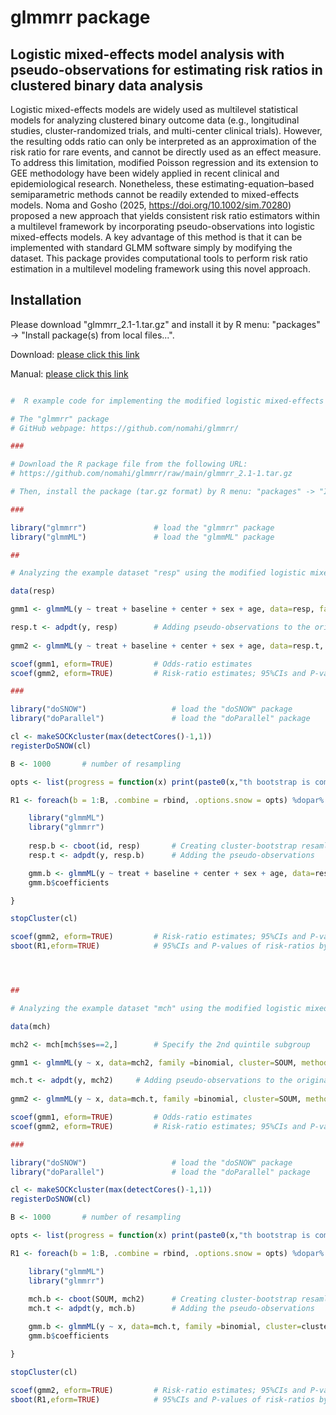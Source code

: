 
# glmmrr package


## Logistic mixed-effects model analysis with pseudo-observations for estimating risk ratios in clustered binary data analysis

Logistic mixed-effects models are widely used as multilevel statistical models for analyzing clustered binary outcome data (e.g., longitudinal studies, cluster-randomized trials, and multi-center clinical trials). However, the resulting odds ratio can only be interpreted as an approximation of the risk ratio for rare events, and cannot be directly used as an effect measure. To address this limitation, modified Poisson regression and its extension to GEE methodology have been widely applied in recent clinical and epidemiological research. Nonetheless, these estimating-equation–based semiparametric methods cannot be readily extended to mixed-effects models. Noma and Gosho (2025, https://doi.org/10.1002/sim.70280) proposed a new approach that yields consistent risk ratio estimators within a multilevel framework by incorporating pseudo-observations into logistic mixed-effects models. A key advantage of this method is that it can be implemented with standard GLMM software simply by modifying the dataset. This package provides computational tools to perform risk ratio estimation in a multilevel modeling framework using this novel approach.



## Installation

Please download "glmmrr_2.1-1.tar.gz" and install it by R menu: "packages" -> "Install package(s) from local files...".

Download: [please click this link](https://github.com/nomahi/glmmrr/raw/main/glmmrr_2.1-1.tar.gz)

Manual: [please click this link](https://github.com/nomahi/glmmrr/raw/main/glmmrr_2.1-1.pdf)



```r

#  R example code for implementing the modified logistic mixed-effects model analysis

# The "glmmrr" package
# GitHub webpage: https://github.com/nomahi/glmmrr/

###

# Download the R package file from the following URL:
# https://github.com/nomahi/glmmrr/raw/main/glmmrr_2.1-1.tar.gz

# Then, install the package (tar.gz format) by R menu: "packages" -> "Install package(s) from local files...".

###

library("glmmrr")				# load the "glmmrr" package
library("glmmML")				# load the "glmmML" package

##

# Analyzing the example dataset "resp" using the modified logistic mixed-effects model analysis

data(resp)

gmm1 <- glmmML(y ~ treat + baseline + center + sex + age, data=resp, family =binomial, cluster=id, method="ghq")		# Ordinary logistic mixed model analysis

resp.t <- adpdt(y, resp)		# Adding pseudo-observations to the original dataset
	
gmm2 <- glmmML(y ~ treat + baseline + center + sex + age, data=resp.t, family =binomial, cluster=id, method="ghq")		# Modified logistic mixed model analysis with pseudo-observations

scoef(gmm1, eform=TRUE)			# Odds-ratio estimates
scoef(gmm2, eform=TRUE)			# Risk-ratio estimates; 95%CIs and P-values are incorrect (based on the naive model variances)

###

library("doSNOW")					# load the "doSNOW" package
library("doParallel")				# load the "doParallel" package

cl <- makeSOCKcluster(max(detectCores()-1,1))
registerDoSNOW(cl)

B <- 1000		# number of resampling

opts <- list(progress = function(x) print(paste0(x,"th bootstrap is completed.")))

R1 <- foreach(b = 1:B, .combine = rbind, .options.snow = opts) %dopar% {

	library("glmmML")
	library("glmmrr")
	
	resp.b <- cboot(id, resp)		# Creating cluster-bootstrap resamling dataset
	resp.t <- adpdt(y, resp.b) 		# Adding the pseudo-observations

	gmm.b <- glmmML(y ~ treat + baseline + center + sex + age, data=resp.t, family =binomial, cluster=cluster.b, method="ghq")		# Modified logistic mixed model analysis with pseudo-observations
	gmm.b$coefficients

}

stopCluster(cl)

scoef(gmm2, eform=TRUE)			# Risk-ratio estimates; 95%CIs and P-values are incorrect (based on the naive model variances)
sboot(R1,eform=TRUE)			# 95%CIs and P-values of risk-ratios by bootstrap




##

# Analyzing the example dataset "mch" using the modified logistic mixed-effects model analysis

data(mch)

mch2 <- mch[mch$ses==2,]		# Specify the 2nd quintile subgroup

gmm1 <- glmmML(y ~ x, data=mch2, family =binomial, cluster=SOUM, method="ghq")		# Ordinary logistic mixed model analysis

mch.t <- adpdt(y, mch2)		# Adding pseudo-observations to the original dataset
	
gmm2 <- glmmML(y ~ x, data=mch.t, family =binomial, cluster=SOUM, method="ghq")		# Modified logistic mixed model analysis with pseudo-observations

scoef(gmm1, eform=TRUE)			# Odds-ratio estimates
scoef(gmm2, eform=TRUE)			# Risk-ratio estimates; 95%CIs and P-values are incorrect (based on the naive model variances)

###

library("doSNOW")					# load the "doSNOW" package
library("doParallel")				# load the "doParallel" package

cl <- makeSOCKcluster(max(detectCores()-1,1))
registerDoSNOW(cl)

B <- 1000		# number of resampling

opts <- list(progress = function(x) print(paste0(x,"th bootstrap is completed.")))

R1 <- foreach(b = 1:B, .combine = rbind, .options.snow = opts) %dopar% {

	library("glmmML")
	library("glmmrr")
	
	mch.b <- cboot(SOUM, mch2)		# Creating cluster-bootstrap resamling dataset
	mch.t <- adpdt(y, mch.b)  		# Adding the pseudo-observations

	gmm.b <- glmmML(y ~ x, data=mch.t, family =binomial, cluster=cluster.b, method="ghq")		# Modified logistic mixed model analysis with pseudo-observations
	gmm.b$coefficients

}

stopCluster(cl)

scoef(gmm2, eform=TRUE)			# Risk-ratio estimates; 95%CIs and P-values are incorrect (based on the naive model variances)
sboot(R1,eform=TRUE)			# 95%CIs and P-values of risk-ratios by bootstrap


